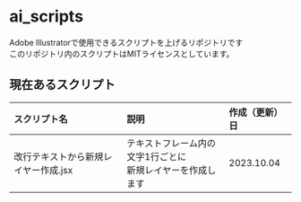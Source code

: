 # ai_scripts
Adobe Illustratorで使用できるスクリプトを上げるリポジトリです  
このリポジトリ内のスクリプトはMITライセンスとしています。

## 現在あるスクリプト
| スクリプト名                      | 説明     | 作成（更新）日 |
| :-                              | :-      | :-           |
| 改行テキストから新規レイヤー作成.jsx | テキストフレーム内の文字1行ごとに<br>新規レイヤーを作成します | 2023.10.04 |
